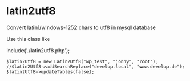# latin2utf8
Convert latin1/windows-1252 chars to utf8 in mysql database

Use this class like

include('./latin2utf8.php');  

`$latin2Utf8 = new Latin2Utf8("wp_test", "jonny", "root");`  
`//$latin2Utf8->addSearchReplace("develop.local", "www.develop.de");`  
`$latin2Utf8->updateTables(false);`  

